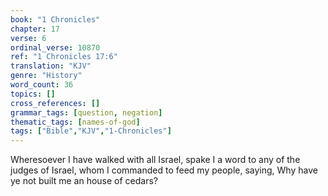 ```yaml
---
book: "1 Chronicles"
chapter: 17
verse: 6
ordinal_verse: 10870
ref: "1 Chronicles 17:6"
translation: "KJV"
genre: "History"
word_count: 36
topics: []
cross_references: []
grammar_tags: [question, negation]
thematic_tags: [names-of-god]
tags: ["Bible","KJV","1-Chronicles"]
---
```

Wheresoever I have walked with all Israel, spake I a word to any of the judges of Israel, whom I commanded to feed my people, saying, Why have ye not built me an house of cedars?
